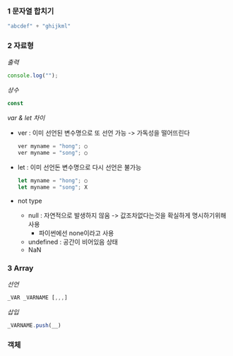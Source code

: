### 1 문자열 합치기
```js
"abcdef" + "ghijkml"
```

### 2 자료형
*출력*
```js
console.log("");
```

*상수*
```js
const
```

*var & let 차이*
* ver : 이미 선언된 변수명으로 또 선언 가능 -> 가독성을 떨어뜨린다
    ```js
    ver myname = "hong"; ○
    ver myname = "song"; ○
    ```

* let : 이미 선언돈 변수명으로 다시 선언은 불가능
    ```js
    let myname = "hong"; ○
    let myname = "song"; X
    ```

* not type
  * null : 자연적으로 발생하지 않움 -> 값조차없다는것을 확실하게 명시하기위해 사용 
    * 파이썬에선 none이라고 사용 
  * undefined : 공간이 비어있음 상태
  * NaN

### 3 Array
*선언*
``` js
_VAR _VARNAME [,,,]
```
*삽입*
```js
_VARNAME.push(__) 
```

### 객체